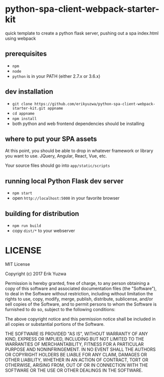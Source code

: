 # python-spa-client-webpack-starter-kit
quick template to create a python flask server, pushing out a spa index.html using webpack

## prerequisites

* `npm`
* `node`
* `python` is in your PATH (either 2.7.x or 3.6.x)

## dev installation

* `git clone https://github.com/erikyuzwa/python-spa-client-webpack-starter-kit.git appname`
* `cd appname`
* `npm install`
* both python and web frontend dependencies should be installing

## where to put your SPA assets

At this point, you should be able to drop in whatever framework or library you want to use.
JQuery, Angular, React, Vue, etc.

Your source files should go into `app/static/scripts`

## running local Python Flask dev server

* `npm start`
* open `http://localhost:5000` in your favorite browser

## building for distribution

* `npm run build`
* copy `dist/*` to your webserver

# LICENSE

MIT License

Copyright (c) 2017 Erik Yuzwa

Permission is hereby granted, free of charge, to any person obtaining a copy
of this software and associated documentation files (the "Software"), to deal
in the Software without restriction, including without limitation the rights
to use, copy, modify, merge, publish, distribute, sublicense, and/or sell
copies of the Software, and to permit persons to whom the Software is
furnished to do so, subject to the following conditions:

The above copyright notice and this permission notice shall be included in all
copies or substantial portions of the Software.

THE SOFTWARE IS PROVIDED "AS IS", WITHOUT WARRANTY OF ANY KIND, EXPRESS OR
IMPLIED, INCLUDING BUT NOT LIMITED TO THE WARRANTIES OF MERCHANTABILITY,
FITNESS FOR A PARTICULAR PURPOSE AND NONINFRINGEMENT. IN NO EVENT SHALL THE
AUTHORS OR COPYRIGHT HOLDERS BE LIABLE FOR ANY CLAIM, DAMAGES OR OTHER
LIABILITY, WHETHER IN AN ACTION OF CONTRACT, TORT OR OTHERWISE, ARISING FROM,
OUT OF OR IN CONNECTION WITH THE SOFTWARE OR THE USE OR OTHER DEALINGS IN THE
SOFTWARE.

